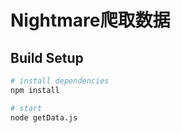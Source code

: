 # Nightmare爬取数据

## Build Setup

``` bash
# install dependencies
npm install

# start
node getData.js
```
